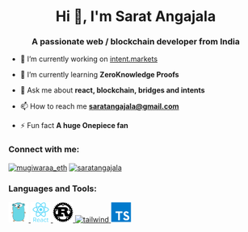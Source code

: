 <h1 align="center">Hi 👋, I'm Sarat Angajala</h1>
<h3 align="center">A passionate web / blockchain developer from India</h3>

- 🔭 I’m currently working on [intent.markets](https://intent.markets)

- 🌱 I’m currently learning **ZeroKnowledge Proofs**

- 💬 Ask me about **react, blockchain, bridges and intents**

- 📫 How to reach me **saratangajala@gmail.com**

- ⚡ Fun fact **A huge Onepiece fan**

<h3 align="left">Connect with me:</h3>
<p align="left">
<a href="https://twitter.com/mugiwaraa_eth" target="blank"><img align="center" src="https://raw.githubusercontent.com/rahuldkjain/github-profile-readme-generator/master/src/images/icons/Social/twitter.svg" alt="mugiwaraa_eth" height="30" width="40" /></a>
<a href="https://linkedin.com/in/saratangajala" target="blank"><img align="center" src="https://raw.githubusercontent.com/rahuldkjain/github-profile-readme-generator/master/src/images/icons/Social/linked-in-alt.svg" alt="saratangajala" height="30" width="40" /></a>
</p>

<h3 align="left">Languages and Tools:</h3>
<p align="left"> <a href="https://golang.org" target="_blank" rel="noreferrer"> <img src="https://raw.githubusercontent.com/devicons/devicon/master/icons/go/go-original.svg" alt="go" width="40" height="40"/> </a> <a href="https://reactjs.org/" target="_blank" rel="noreferrer"> <img src="https://raw.githubusercontent.com/devicons/devicon/master/icons/react/react-original-wordmark.svg" alt="react" width="40" height="40"/> </a> <a href="https://www.rust-lang.org" target="_blank" rel="noreferrer"> <img src="https://raw.githubusercontent.com/devicons/devicon/master/icons/rust/rust-plain.svg" alt="rust" width="40" height="40"/> </a> <a href="https://tailwindcss.com/" target="_blank" rel="noreferrer"> <img src="https://www.vectorlogo.zone/logos/tailwindcss/tailwindcss-icon.svg" alt="tailwind" width="40" height="40"/> </a> <a href="https://www.typescriptlang.org/" target="_blank" rel="noreferrer"> <img src="https://raw.githubusercontent.com/devicons/devicon/master/icons/typescript/typescript-original.svg" alt="typescript" width="40" height="40"/> </a> </p>
